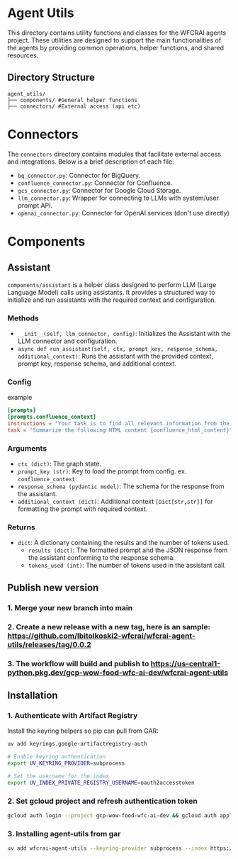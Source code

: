 # Agent Utils

This directory contains utility functions and classes for the WFCRAI agents project. These utilities are designed to support the main functionalities of the agents by providing common operations, helper functions, and shared resources.



## Directory Structure

```
agent_utils/
├── components/ #General helper functions
├── connectors/ #External access (api etc)
```

# Connectors

The `connectors` directory contains modules that facilitate external access and integrations. Below is a brief description of each file:

- `bq_connector.py`: Connector for BigQuery.
- `confluence_connector.py`: Connector for Confluence.
- `gcs_connector.py`: Connector for Google Cloud Storage.
- `llm_connector.py`:   Wrapper for connecting to LLMs with system/user prompt API.
- `openai_connector.py`: Connector for OpenAI services (don't use directly)


# Components
## Assistant 

`components/assistant` is a helper class designed to perform LLM (Large Language Model) calls using assistants. It provides a structured way to initialize and run assistants with the required context and configuration.

### Methods

- `__init__(self, llm_connector, config)`: Initializes the Assistant with the LLM connector and configuration.
- `async def run_assistant(self, ctx, prompt_key, response_schema, additional_context)`: Runs the assistant with the provided context, prompt key, response schema, and additional context.

### Config

example

```toml
[prompts]
[prompts.confluence_context]
instructions = "Your task is to find all relevant information from the....."
task = "Summarize the following HTML content {confluence_html_content}"
```


### Arguments
- `ctx (dict)`: The graph state.
- `prompt_key (str)`: Key to load the prompt from config. ex. `confluence_context`
- `response_schema (pydantic model)`: The schema for the response from the assistant.
- `additional_context (dict)`: Additional context `[Dict[str,str]]` for formatting the prompt with required context.

### Returns

- `dict`: A dictionary containing the results and the number of tokens used.
  - `results (dict)`: The formatted prompt and the JSON response from the assistant conforming to the response schema.
  - `tokens_used (int)`: The number of tokens used in the assistant call.

## Publish new version

### 1. Merge your new branch into main
### 2. Create a new release with a new tag, here is an sample: https://github.com/lbitolkoski2-wfcrai/wfcrai-agent-utils/releases/tag/0.0.2
### 3. The workflow will build and publish to https://us-central1-python.pkg.dev/gcp-wow-food-wfc-ai-dev/wfcrai-agent-utils

## Installation

### 1. Authenticate with Artifact Registry  
Install the keyring helpers so pip can pull from GAR:

```bash
uv add keyrings.google-artifactregistry-auth

# Enable keyring authentication
export UV_KEYRING_PROVIDER=subprocess

# Set the username for the index
export UV_INDEX_PRIVATE_REGISTRY_USERNAME=oauth2accesstoken
```
### 2. Set gcloud project and refresh authentication token

```bash
gcloud auth login --project gcp-wow-food-wfc-ai-dev && gcloud auth application-default login --project gcp-wow-food-wfc-ai-de
```


### 3. Installing agent-utils from gar

```bash
uv add wfcrai-agent-utils --keyring-provider subprocess --index https://oauth2accesstoken@us-central1-python.pkg.dev/gcp-wow-food-wfc-ai-dev/wfcrai-agent-utils/simple/
```
